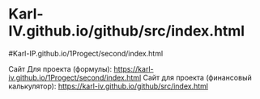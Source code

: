 # Karl-IV.github.io/github/src/index.html
#Karl-IP.github.io/1Progect/second/index.html

Cайт Для проекта (формулы): https://karl-iv.github.io/1Progect/second/index.html
Сайт для проекта (финансовый калькулятор): https://karl-iv.github.io/github/src/index.html
